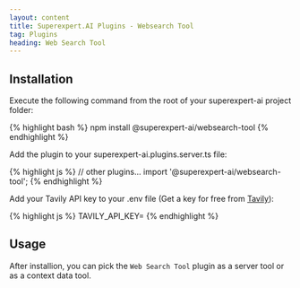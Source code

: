 ```yaml
---
layout: content
title: Superexpert.AI Plugins - Websearch Tool
tag: Plugins
heading: Web Search Tool
---
```


<h2 class="font-bold text-2xl">Installation</h2>
<p class="py-4">
Execute the following command from the root of your superexpert-ai project folder:
</p>
{% highlight bash %}
npm install @superexpert-ai/websearch-tool
{% endhighlight %}

<p class="py-4">
    Add the plugin to your superexpert-ai.plugins.server.ts file:
</p>
{% highlight js %}
// other plugins... 
import '@superexpert-ai/websearch-tool';
{% endhighlight %}

<p class="py-4">
    Add your Tavily API key to your .env file (Get a key for free from <a href="https://tavily.com/" target="_blank">Tavily</a>):
</p>
{% highlight js %}
TAVILY_API_KEY=<You API Key>
{% endhighlight %}

<h2 class="font-bold text-2xl pt-4">Usage</h2>
<p class="py-4">
After installion, you can pick the <code>Web Search Tool</code> plugin as a server tool or as a context data tool.
</p>
